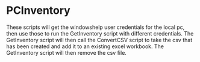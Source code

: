 # PCInventory

These scripts will get the windowshelp user credentials for the local pc, then use those to run the GetInventory script with different credentials.  The GetInventory script will then call the ConvertCSV script to take the csv that has been created and add it to an existing excel workbook.  The GetInventory script will then remove the csv file.  
